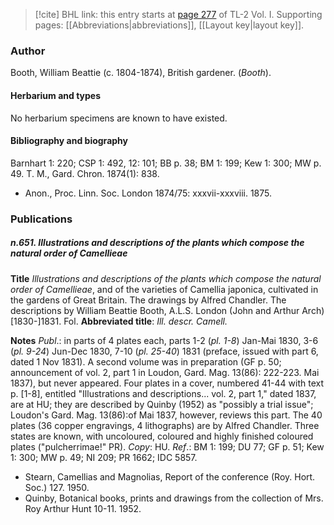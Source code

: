 > [!cite] BHL link: this entry starts at [page 277](https://www.biodiversitylibrary.org/item/103414#page/325/mode/1up) of TL-2 Vol. I.
> Supporting pages: [[Abbreviations|abbreviations]], [[Layout key|layout key]].

### Author

Booth, William Beattie (c. 1804-1874), British gardener. (*Booth*).

#### Herbarium and types

No herbarium specimens are known to have existed.

#### Bibliography and biography

Barnhart 1: 220; CSP 1: 492, 12: 101; BB p. 38; BM 1: 199; Kew 1: 300; MW p. 49. T. M., Gard. Chron. 1874(1): 838.
- Anon., Proc. Linn. Soc. London 1874/75: xxxvii-xxxviii. 1875.

### Publications

##### n.651. Illustrations and descriptions of the plants which compose the natural order of Camellieae

**Title**
*Illustrations and descriptions of the plants which compose the natural order of Camellieae*, and of the varieties of Camellia japonica, cultivated in the gardens of Great Britain. The drawings by Alfred Chandler. The descriptions by William Beattie Booth, A.L.S. London (John and Arthur Arch) \[1830-\]1831. Fol.
**Abbreviated title**: *Ill. descr. Camell.*

**Notes**
*Publ*.: in parts of 4 plates each, parts 1-2 (*pl. 1-8*) Jan-Mai 1830, 3-6 (*pl. 9-24*) Jun-Dec 1830, 7-10 (*pl. 25-40*) 1831 (preface, issued with part 6, dated 1 Nov 1831). A second volume was in preparation (GF p. 50; announcement of vol. 2, part 1 in Loudon, Gard. Mag. 13(86): 222-223. Mai 1837), but never appeared. Four plates in a cover, numbered 41-44 with text p. \[1-8\], entitled "Illustrations and descriptions... vol. 2, part 1," dated 1837, are at HU; they are described by Quinby (1952) as "possibly a trial issue"; Loudon's Gard. Mag. 13(86):of Mai 1837, however, reviews this part. The 40 plates (36 copper engravings, 4 lithographs) are by Alfred Chandler. Three states are known, with uncoloured, coloured and highly finished coloured plates ("pulcherrimae!" PR). *Copy*: HU.
*Ref*.: BM 1: 199; DU 77; GF p. 51; Kew 1: 300; MW p. 49; NI 209; PR 1662; IDC 5857.
- Stearn, Camellias and Magnolias, Report of the conference (Roy. Hort. Soc.) 127. 1950.
- Quinby, Botanical books, prints and drawings from the collection of Mrs. Roy Arthur Hunt 10-11. 1952.

